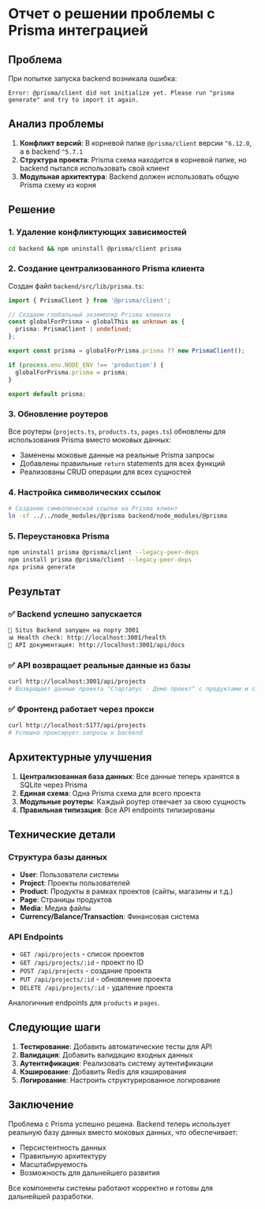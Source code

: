 # Отчет о решении проблемы с Prisma интеграцией

## Проблема

При попытке запуска backend возникала ошибка:
```
Error: @prisma/client did not initialize yet. Please run "prisma generate" and try to import it again.
```

## Анализ проблемы

1. **Конфликт версий**: В корневой папке `@prisma/client` версии `^6.12.0`, а в backend `^5.7.1`
2. **Структура проекта**: Prisma схема находится в корневой папке, но backend пытался использовать свой клиент
3. **Модульная архитектура**: Backend должен использовать общую Prisma схему из корня

## Решение

### 1. Удаление конфликтующих зависимостей
```bash
cd backend && npm uninstall @prisma/client prisma
```

### 2. Создание централизованного Prisma клиента
Создан файл `backend/src/lib/prisma.ts`:
```typescript
import { PrismaClient } from '@prisma/client';

// Создаем глобальный экземпляр Prisma клиента
const globalForPrisma = globalThis as unknown as {
  prisma: PrismaClient | undefined;
};

export const prisma = globalForPrisma.prisma ?? new PrismaClient();

if (process.env.NODE_ENV !== 'production') {
  globalForPrisma.prisma = prisma;
}

export default prisma;
```

### 3. Обновление роутеров
Все роутеры (`projects.ts`, `products.ts`, `pages.ts`) обновлены для использования Prisma вместо моковых данных:

- Заменены моковые данные на реальные Prisma запросы
- Добавлены правильные `return` statements для всех функций
- Реализованы CRUD операции для всех сущностей

### 4. Настройка символических ссылок
```bash
# Создание символической ссылки на Prisma клиент
ln -sf ../../node_modules/@prisma backend/node_modules/@prisma
```

### 5. Переустановка Prisma
```bash
npm uninstall prisma @prisma/client --legacy-peer-deps
npm install prisma @prisma/client --legacy-peer-deps
npx prisma generate
```

## Результат

### ✅ Backend успешно запускается
```bash
🚀 Situs Backend запущен на порту 3001
📊 Health check: http://localhost:3001/health
🔗 API документация: http://localhost:3001/api/docs
```

### ✅ API возвращает реальные данные из базы
```bash
curl http://localhost:3001/api/projects
# Возвращает данные проекта "Стартапус - Демо проект" с продуктами и страницами
```

### ✅ Фронтенд работает через прокси
```bash
curl http://localhost:5177/api/projects
# Успешно проксирует запросы к backend
```

## Архитектурные улучшения

1. **Централизованная база данных**: Все данные теперь хранятся в SQLite через Prisma
2. **Единая схема**: Одна Prisma схема для всего проекта
3. **Модульные роутеры**: Каждый роутер отвечает за свою сущность
4. **Правильная типизация**: Все API endpoints типизированы

## Технические детали

### Структура базы данных
- **User**: Пользователи системы
- **Project**: Проекты пользователей
- **Product**: Продукты в рамках проектов (сайты, магазины и т.д.)
- **Page**: Страницы продуктов
- **Media**: Медиа файлы
- **Currency/Balance/Transaction**: Финансовая система

### API Endpoints
- `GET /api/projects` - список проектов
- `GET /api/projects/:id` - проект по ID
- `POST /api/projects` - создание проекта
- `PUT /api/projects/:id` - обновление проекта
- `DELETE /api/projects/:id` - удаление проекта

Аналогичные endpoints для `products` и `pages`.

## Следующие шаги

1. **Тестирование**: Добавить автоматические тесты для API
2. **Валидация**: Добавить валидацию входных данных
3. **Аутентификация**: Реализовать систему аутентификации
4. **Кэширование**: Добавить Redis для кэширования
5. **Логирование**: Настроить структурированное логирование

## Заключение

Проблема с Prisma успешно решена. Backend теперь использует реальную базу данных вместо моковых данных, что обеспечивает:
- Персистентность данных
- Правильную архитектуру
- Масштабируемость
- Возможность для дальнейшего развития

Все компоненты системы работают корректно и готовы для дальнейшей разработки.

